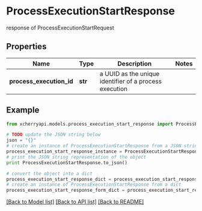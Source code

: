 # ProcessExecutionStartResponse

response of ProcessExecutionStartRequest

## Properties
Name | Type | Description | Notes
------------ | ------------- | ------------- | -------------
**process_execution_id** | **str** | a UUID as the unique identifier of a process execution | 

## Example

```python
from xcherryapi.models.process_execution_start_response import ProcessExecutionStartResponse

# TODO update the JSON string below
json = "{}"
# create an instance of ProcessExecutionStartResponse from a JSON string
process_execution_start_response_instance = ProcessExecutionStartResponse.from_json(json)
# print the JSON string representation of the object
print ProcessExecutionStartResponse.to_json()

# convert the object into a dict
process_execution_start_response_dict = process_execution_start_response_instance.to_dict()
# create an instance of ProcessExecutionStartResponse from a dict
process_execution_start_response_form_dict = process_execution_start_response.from_dict(process_execution_start_response_dict)
```
[[Back to Model list]](../README.md#documentation-for-models) [[Back to API list]](../README.md#documentation-for-api-endpoints) [[Back to README]](../README.md)


